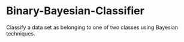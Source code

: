 # Binary-Bayesian-Classifier
Classify a data set as belonging to one of two classes using Bayesian techniques.
